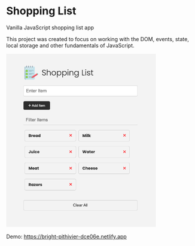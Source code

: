 # Shopping List

Vanilla JavaScript shopping list app

This project was created to focus on working with the DOM, events, state, local storage and other fundamentals of JavaScript.

<img src="images/screen.png" width="400">

Demo: https://bright-pithivier-dce06e.netlify.app
